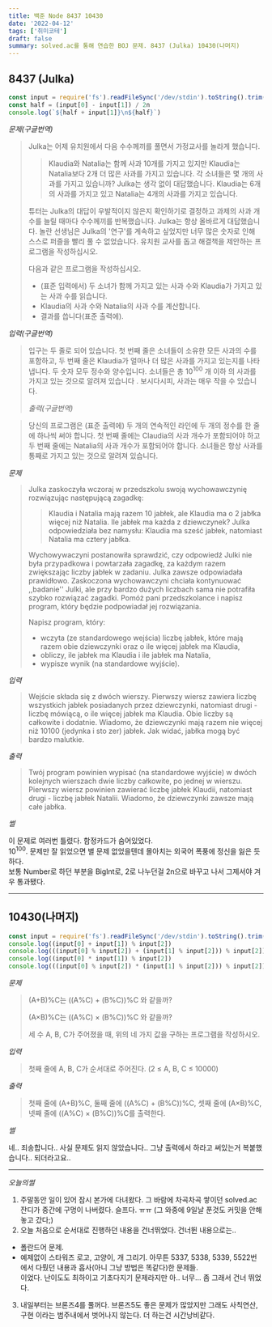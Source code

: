 ```yaml
---
title: 백준 Node 8437 10430
date: '2022-04-12'
tags: ['취미코테']
draft: false
summary: solved.ac를 통해 연습한 BOJ 문제. 8437 (Julka) 10430(나머지)
---
```


## 8437 (Julka)

```js
const input = require('fs').readFileSync('/dev/stdin').toString().trim().split('\n').map(BigInt)
const half = (input[0] - input[1]) / 2n
console.log(`${half + input[1]}\n${half}`)
```

_문제(구글번역)_

> Julka는 어제 유치원에서 다음 수수께끼를 풀면서 가정교사를 놀라게 했습니다.
>
> > Klaudia와 Natalia는 함께 사과 10개를 가지고 있지만 Klaudia는 Natalia보다 2개 더 많은 사과를 가지고 있습니다. 각 소녀들은 몇 개의 사과를 가지고 있습니까?
> > Julka는 생각 없이 대답했습니다. Klaudia는 6개의 사과를 가지고 있고 Natalia는 4개의 사과를 가지고 있습니다.
>
> 튜터는 Julka의 대답이 우발적이지 않은지 확인하기로 결정하고 과제의 사과 개수를 늘릴 때마다 수수께끼를 반복했습니다. Julka는 항상 올바르게 대답했습니다. 놀란 선생님은 Julka의 '연구'를 계속하고 싶었지만 너무 많은 숫자로 인해 스스로 퍼즐을 빨리 풀 수 없었습니다. 유치원 교사를 돕고 해결책을 제안하는 프로그램을 작성하십시오.
>
> 다음과 같은 프로그램을 작성하십시오.
>
> - (표준 입력에서) 두 소녀가 함께 가지고 있는 사과 수와 Klaudia가 가지고 있는 사과 수를 읽습니다.
> - Klaudia의 사과 수와 Natalia의 사과 수를 계산합니다.
> - 결과를 씁니다(표준 출력에).

_입력(구글번역)_

> 입구는 두 줄로 되어 있습니다. 첫 번째 줄은 소녀들이 소유한 모든 사과의 수를 포함하고, 두 번째 줄은 Klaudia가 얼마나 더 많은 사과를 가지고 있는지를 나타냅니다. 두 숫자 모두 정수와 양수입니다. 소녀들은 총 10<sup>100</sup> 개 이하 의 사과를 가지고 있는 것으로 알려져 있습니다 . 보시다시피, 사과는 매우 작을 수 있습니다.
>
> _출력(구글번역)_

> 당신의 프로그램은 (표준 출력에) 두 개의 연속적인 라인에 두 개의 정수를 한 줄에 하나씩 써야 합니다. 첫 번째 줄에는 Claudia의 사과 개수가 포함되어야 하고 두 번째 줄에는 Natalia의 사과 개수가 포함되어야 합니다. 소녀들은 항상 사과를 통째로 가지고 있는 것으로 알려져 있습니다.

_문제_

> Julka zaskoczyła wczoraj w przedszkolu swoją wychowawczynię rozwiązując następującą zagadkę:
>
> > Klaudia i Natalia mają razem 10 jabłek, ale Klaudia ma o 2 jabłka więcej niż Natalia. Ile jabłek ma każda z dziewczynek?
> > Julka odpowiedziała bez namysłu: Klaudia ma sześć jabłek, natomiast Natalia ma cztery jabłka.
>
> Wychowywaczyni postanowiła sprawdzić, czy odpowiedź Julki nie była przypadkowa i powtarzała zagadkę, za każdym razem zwiększając liczby jabłek w zadaniu. Julka zawsze odpowiadała prawidłowo. Zaskoczona wychowawczyni chciała kontynuować ,,badanie'' Julki, ale przy bardzo dużych liczbach sama nie potrafiła szybko rozwiązać zagadki. Pomóż pani przedszkolance i napisz program, który będzie podpowiadał jej rozwiązania.
>
> Napisz program, który:
>
> - wczyta (ze standardowego wejścia) liczbę jabłek, które mają razem obie dziewczynki oraz o ile więcej jabłek ma Klaudia,
> - obliczy, ile jabłek ma Klaudia i ile jabłek ma Natalia,
> - wypisze wynik (na standardowe wyjście).

_입력_

> Wejście składa się z dwóch wierszy. Pierwszy wiersz zawiera liczbę wszystkich jabłek posiadanych przez dziewczynki, natomiast drugi - liczbę mówiącą, o ile więcej jabłek ma Klaudia. Obie liczby są całkowite i dodatnie. Wiadomo, że dziewczynki mają razem nie więcej niż 10100 (jedynka i sto zer) jabłek. Jak widać, jabłka mogą być bardzo malutkie.

_출력_

> Twój program powinien wypisać (na standardowe wyjście) w dwóch kolejnych wierszach dwie liczby całkowite, po jednej w wierszu. Pierwszy wiersz powinien zawierać liczbę jabłek Klaudii, natomiast drugi - liczbę jabłek Natalii. Wiadomo, że dziewczynki zawsze mają całe jabłka.

_썰_

이 문제로 여러번 틀렸다. 함정카드가 숨어있었다.  
10<sup>100</sup>. 문제만 잘 읽었으면 별 문제 없었을텐데 몰아치는 외국어 폭풍에 정신을 잃은 듯 하다.  
보통 Number로 하던 부분을 BigInt로, 2로 나누던걸 2n으로 바꾸고 나서 그제서야 겨우 통과됐다.

---

## 10430(나머지)

```js
const input = require('fs').readFileSync('/dev/stdin').toString().trim().split(' ').map(Number)
console.log((input[0] + input[1]) % input[2])
console.log(((input[0] % input[2]) + (input[1] % input[2])) % input[2])
console.log((input[0] * input[1]) % input[2])
console.log(((input[0] % input[2]) * (input[1] % input[2])) % input[2])
```

_문제_

> (A+B)%C는 ((A%C) + (B%C))%C 와 같을까?
>
> (A×B)%C는 ((A%C) × (B%C))%C 와 같을까?
>
> 세 수 A, B, C가 주어졌을 때, 위의 네 가지 값을 구하는 프로그램을 작성하시오.

_입력_

> 첫째 줄에 A, B, C가 순서대로 주어진다. (2 ≤ A, B, C ≤ 10000)

_출력_

> 첫째 줄에 (A+B)%C, 둘째 줄에 ((A%C) + (B%C))%C, 셋째 줄에 (A×B)%C, 넷째 줄에 ((A%C) × (B%C))%C를 출력한다.

_썰_

네.. 죄송합니다.. 사실 문제도 읽지 않았습니다..
그냥 출력에서 하라고 써있는거 복붙했습니다..
되더라고요..

---

_오늘의썰_

1. 주말동안 일이 있어 잠시 본가에 다녀왔다. 그 바람에 차곡차곡 쌓이던 solved.ac 잔디가 중간에 구멍이 나버렸다. 슬프다. ㅠㅠ (그 와중에 9일날 푼것도 커밋을 안해놓고 갔다;)
2. 오늘 처음으로 순서대로 진행하던 내용을 건너뛰었다. 건너뛴 내용으로는..

- 폴란드어 문제.
- 예제없이 스타워즈 로고, 고양이, 개 그리기. 아무튼 5337, 5338, 5339, 5522번에서 다뤘던 내용과 흡사(아니 그냥 방법은 똑같다)한 문제들.  
  이었다.
  난이도도 최하이고 기초다지기 문제라지만 아.. 너무... 좀 그래서 건너 뛰었다.

3. 내일부터는 브론즈4를 풀꺼다. 브론즈5도 좋은 문제가 많았지만 그래도 사칙연산, 구현 이라는 범주내에서 벗어나지 않는다. 더 하는건 시간낭비같다.
